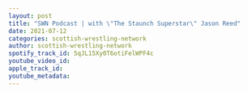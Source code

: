 ```yaml
---
layout: post
title: "SWN Podcast | with \"The Staunch Superstar\" Jason Reed"
date: 2021-07-12
categories: scottish-wrestling-network
author: scottish-wrestling-network
spotify_track_id: 5qJL15Xy0T6otiFelWPF4c
youtube_video_id: 
apple_track_id: 
youtube_metadata: 
---
```

